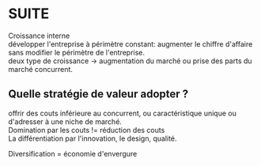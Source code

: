 # SUITE

Croissance interne   
développer l'entreprise à périmètre constant: augmenter le chiffre d'affaire sans modifier le périmètre de l'entreprise.   
deux type de croissance -> augmentation du marché ou prise des parts du marché concurrent.

## Quelle stratégie de valeur adopter ?
offrir des couts inférieure au concurrent, ou caractéristique unique ou d'adresser à une niche de marché.    
Domination par les couts != réduction des couts   
La différentiation par l'innovation, le design, qualité.   

Diversification = économie d'envergure
